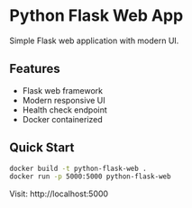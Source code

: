 # Python Flask Web App

Simple Flask web application with modern UI.

## Features
- Flask web framework
- Modern responsive UI
- Health check endpoint
- Docker containerized

## Quick Start
```bash
docker build -t python-flask-web .
docker run -p 5000:5000 python-flask-web
```

Visit: http://localhost:5000

